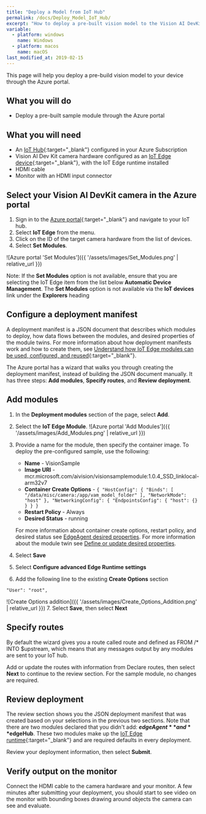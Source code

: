 ```yaml
---
title: "Deploy a Model from IoT Hub"
permalink: /docs/Deploy_Model_IoT_Hub/
excerpt: "How to deploy a pre-built vision model to the Vision AI DevKit through the Azure portal."
variable:
  - platform: windows
    name: Windows
  - platform: macos
    name: macOS
last_modified_at: 2019-02-15
---
```

This page will help you deploy a pre-build vision model to your device through the Azure portal.


## What you will do
* Deploy a pre-built sample module through the Azure portal

## What you will need
* An [IoT Hub](https://docs.microsoft.com/en-us/azure/iot-hub/iot-hub-create-through-portal){:target="_blank"} configured in your Azure Subscription
* Vision AI Dev Kit camera hardware configured as an [IoT Edge device](https://docs.microsoft.com/en-us/azure/iot-edge/how-to-register-device-portal){:target="_blank"}, with the IoT Edge runtime installed
* HDMI cable
* Monitor with an HDMI input connector

## Select your Vision AI DevKit camera in the Azure portal
1. Sign in to the [Azure portal](https://portal.azure.com/){:target="_blank"} and navigate to your IoT hub.
2. Select **IoT Edge** from the menu.
3. Click on the ID of the target camera hardware from the list of devices.
4. Select **Set Modules**.

![Azure portal 'Set Modules']({{ '/assets/images/Set_Modules.png' | relative_url }})

Note:  If the **Set Modules** option is not available, ensure that you are selecting the IoT Edge item from the list below **Automatic Device Management**.  The **Set Modules** option is not available via the **IoT devices** link under the **Explorers** heading

## Configure a deployment manifest
A deployment manifest is a JSON document that describes which modules to deploy, how data flows between the modules, and desired properties of the module twins. For more information about how deployment manifests work and how to create them, see [Understand how IoT Edge modules can be used, configured, and reused](https://docs.microsoft.com/en-us/azure/iot-edge/module-composition){:target="_blank"}.

The Azure portal has a wizard that walks you through creating the deployment manifest, instead of building the JSON document manually. It has three steps: **Add modules**, **Specify routes**, and **Review deployment**.

## Add modules
1. In the **Deployment modules** section of the page, select **Add**.
2. Select the **IoT Edge Module**. ![Azure portal 'Add Modules']({{ '/assets/images/Add_Modules.png' | relative_url }})
3. Provide a name for the module, then specify the container image. To deploy the pre-configured sample, use the following:

	* **Name** - VisionSample
	* **Image URI** - mcr.microsoft.com/aivision/visionsamplemodule:1.0.4_SSD_linklocal-arm32v7
	* **Container Create Options** - `{
  "HostConfig": {
    "Binds": [
      "/data/misc/camera:/app/vam_model_folder"
    ],
    "NetworkMode": "host"
  },
  "NetworkingConfig": {
    "EndpointsConfig": {
      "host": {}
    }
  }
}
` 
	* **Restart Policy** - Always
	* **Desired Status** - running

    For more information about container create options, restart policy, and desired status see [EdgeAgent desired properties](https://docs.microsoft.com/en-us/azure/iot-edge/module-edgeagent-edgehub#edgeagent-desired-properties). For more information about the module twin see [Define or update desired properties](https://docs.microsoft.com/en-us/azure/iot-edge/module-composition#define-or-update-desired-properties).

4. Select **Save**
5. Select **Configure advanced Edge Runtime settings** 
6. Add the following line to the existing **Create Options** section
  ```
  "User": "root",
  ```
 ![Create Options addition]({{ '/assets/images/Create_Options_Addition.png' | relative_url }})
7. Select **Save**, then select **Next**

## Specify routes
By default the wizard gives you a route called route and defined as FROM /* INTO $upstream, which means that any messages output by any modules are sent to your IoT hub.

Add or update the routes with information from Declare routes, then select **Next** to continue to the review section. For the sample module, no changes are required.

## Review deployment
The review section shows you the JSON deployment manifest that was created based on your selections in the previous two sections. Note that there are two modules declared that you didn't add: **$edgeAgent** and **$edgeHub**. These two modules make up the [IoT Edge runtime](https://docs.microsoft.com/en-us/azure/iot-edge/iot-edge-runtime){:target="_blank"} and are required defaults in every deployment.

Review your deployment information, then select **Submit**.

## Verify output on the monitor
Connect the HDMI cable to the camera hardware and your monitor. A few minutes after submitting your deployment, you should start to see video on the monitor with bounding boxes drawing around objects the camera can see and evaluate.


